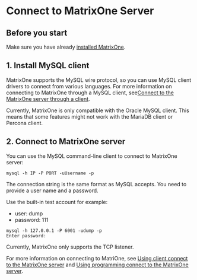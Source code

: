 # **Connect to MatrixOne Server**

## **Before you start**

Make sure you have already [installed MatrixOne](install-standalone-matrixone.md).

## **1. Install MySQL client**

MatrixOne supports the MySQL wire protocol, so you can use MySQL client drivers to connect from various languages. For more information on connecting to MatrixOne through a MySQL client, see[Connect to the MatrixOne server through a client](../Develop/connect-mo/client-connect-to-matrixone.md).

Currently, MatrixOne is only compatible with the Oracle MySQL client. This means that some features might not work with the MariaDB client or Percona client.

## **2. Connect to MatrixOne server**

You can use the MySQL command-line client to connect to MatrixOne server:

```
mysql -h IP -P PORT -uUsername -p
```

The connection string is the same format as MySQL accepts. You need to provide a user name and a password.

Use the built-in test account for example:

- user: dump
- password: 111

```
mysql -h 127.0.0.1 -P 6001 -udump -p
Enter password:
```

Currently, MatrixOne only supports the TCP listener.

For more information on connecting to MatriOne, see
[Using client connect to the MatrixOne server](../Develop/connect-mo/client-connect-to-matrixone.md) and [Using programming connect to the MatrixOne server](../Develop/connect-mo/programming-connect-to-matrixone.md).
